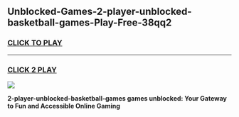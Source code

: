 
## Unblocked-Games-2-player-unblocked-basketball-games-Play-Free-38qq2
<h3>
<a href="https://premium76.site?title=2-player-unblocked-basketball-games&ref=12A">CLICK TO PLAY</a></h3>
<hr>

<h3>
<a href="https://premium76.site?title=2-player-unblocked-basketball-games&ref=12A">CLICK 2 PLAY</a>
  
</h3>

<a href="https://premium76.site?title=2-player-unblocked-basketball-games&ref=12A"><img src="https://clearcache.store/games.png"></a>


**2-player-unblocked-basketball-games games unblocked: Your Gateway to Fun and Accessible Online Gaming**
